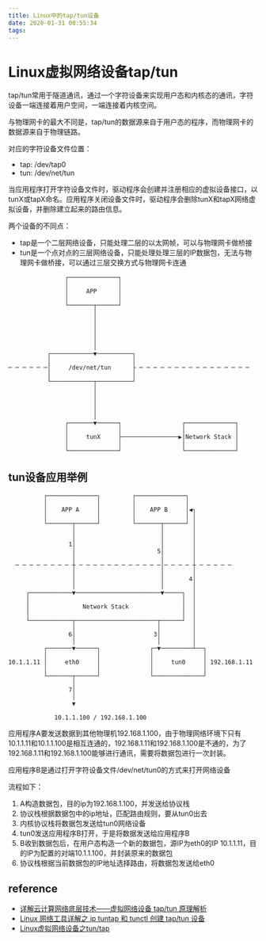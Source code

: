 ```yaml
---
title: Linux中的tap/tun设备
date: 2020-01-31 00:55:34
tags:
---
```


# Linux虚拟网络设备tap/tun

tap/tun常用于隧道通讯，通过一个字符设备来实现用户态和内核态的通讯，字符设备一端连接着用户空间，一端连接着内核空间。

与物理网卡的最大不同是，tap/tun的数据源来自于用户态的程序，而物理网卡的数据源来自于物理链路。

对应的字符设备文件位置：

- tap: /dev/tap0
- tun: /dev/net/tun

当应用程序打开字符设备文件时，驱动程序会创建并注册相应的虚拟设备接口，以tunX或tapX命名。应用程序关闭设备文件时，驱动程序会删除tunX和tapX网络虚拟设备，并删除建立起来的路由信息。

两个设备的不同点：

- tap是一个二层网络设备，只能处理二层的以太网帧，可以与物理网卡做桥接
- tun是一个点对点的三层网络设备，只能处理处理三层的IP数据包，无法与物理网卡做桥接，可以通过三层交换方式与物理网卡连通


```
                ┌──────────────┐
                │              │
                │     APP      │
                │              │
                └───────┬──────┘
                        │
                        │
                        │
                        │
                        │
                        │
           ┌────────────▼──────────┐
           │                       │
─ ─ ─ ─ ─ ─│     /dev/net/tun      ├ ─ ─ ─ ─ ─ ─ ─ ─ ─ ─ ─ ─ ─ ─ ─ ─
           │                       │
           └────────────┬──────────┘
                        │
                        │
                        │
                        │
                        │
                ┌───────▼──────┐                 ┌──────────────┐
                │              │                 │              │
                │     tunX     ├────────────────▶│Network Stack │
                │              │                 │              │
                └──────────────┘                 └──────────────┘
```



## tun设备应用举例


```
          ┌──────────────┐         ┌──────────────┐
          │              │         │              │
          │    APP A     │         │    APP B     │◀┐
          │              │         │              │ │
          └───────┬──────┘         └───────┬──────┘ │
                  │                        │        │
                  │                        │        │
                 1│                        │        │
                  │                       5│        │
                  │                        │        │
  ─ ─ ─ ─ ─ ─ ─ ─ ┼ ─ ─ ─ ─ ─ ─ ─ ─ ─ ─ ─ ─│─ ─ ─ ─ ┼ ─ ─ ─ ─ ─
                  │                        │        │
                  │                        │       4│
                  │                        │        │
     ┌────────────▼────────────────────────▼─────┐  │
     │                                           │  │
     │               Network Stack               │  │
     │                                           │  │
     └────────────┬───────────────────────┬──────┘  │
                  │                       │         │
                 6│                      3│         │
                  │                       │         │
          ┌───────▼──────┐              ┌─▼─────────┴──┐
          │              │              │              │
10.1.1.11 │     eth0     │              │     tun0     │ 192.168.1.11
          │              │              │              │
          └───────┬──────┘              └──────────────┘
                  │
                 7│
                  │
                  ▼

             10.1.1.100 / 192.168.1.100

```

应用程序A要发送数据到其他物理机192.168.1.100，由于物理网络环境下只有10.1.1.11和10.1.1.100是相互连通的，192.168.1.11和192.168.1.100是不通的，为了192.168.1.11和192.168.1.100能够进行通讯，需要将数据包进行一次封装。

应用程序B是通过打开字符设备文件/dev/net/tun0的方式来打开网络设备

流程如下：

1. A构造数据包，目的ip为192.168.1.100，并发送给协议栈
2. 协议栈根据数据包中的ip地址，匹配路由规则，要从tun0出去
3. 内核协议栈将数据包发送给tun0网络设备
4. tun0发送应用程序B打开，于是将数据发送给应用程序B
5. B收到数据包后，在用户态构造一个新的数据包，源IP为eth0的IP 10.1.1.11，目的IP为配置的对端10.1.1.100，并封装原来的数据包
6. 协议栈根据当前数据包的IP地址选择路由，将数据包发送给eth0

## reference

- [详解云计算网络底层技术——虚拟网络设备 tap/tun 原理解析](https://www.cnblogs.com/bakari/p/10450711.html)
- [Linux 网络工具详解之 ip tuntap 和 tunctl 创建 tap/tun 设备](https://www.cnblogs.com/bakari/p/10449664.html)
- [Linux虚拟网络设备之tun/tap](https://segmentfault.com/a/1190000009249039)

